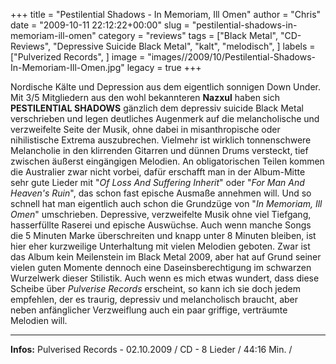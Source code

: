 +++
title = "Pestilential Shadows - In Memoriam, Ill Omen"
author = "Chris"
date = "2009-10-11 22:12:22+00:00"
slug = "pestilential-shadows-in-memoriam-ill-omen"
category = "reviews"
tags = ["Black Metal", "CD-Reviews", "Depressive Suicide Black Metal", "kalt", "melodisch", ]
labels = ["Pulverized Records", ]
image = "images//2009/10/Pestilential-Shadows-In-Memoriam-Ill-Omen.jpg"
legacy = true
+++

Nordische Kälte und Depression aus dem eigentlich sonnigen Down Under. Mit 3/5 Mitgliedern aus den wohl bekannteren **Nazxul** haben sich **PESTILENTIAL SHADOWS** gänzlich dem depressiv suicide Black Metal verschrieben und legen deutliches Augenmerk auf die melancholische und verzweifelte Seite der Musik, ohne dabei in misanthropische oder nihilistische Extrema auszubrechen. Vielmehr ist wirklich tonnenschwere Melancholie in den klirrenden Gitarren und dünnen Drums versteckt, tief zwischen äußerst eingängigen Melodien. An obligatorischen Teilen kommen die Australier zwar nicht vorbei, dafür erschafft man in der Album-Mitte sehr gute Lieder mit "_Of Loss And Suffering Inherit_" oder "_For Man And Heaven's Ruin_", das schon fast epische Ausmaße annehmen will.
Und so schnell hat man eigentlich auch schon die Grundzüge von "_In Memoriam, Ill Omen_" umschrieben. Depressive, verzweifelte Musik ohne viel Tiefgang, hasserfüllte Raserei und epische Auswüchse. Auch wenn manche Songs die 5 Minuten Marke überschreiten und knapp unter 8 Minuten bleiben, ist hier eher kurzweilige Unterhaltung mit vielen Melodien geboten.
Zwar ist das Album kein Meilenstein im Black Metal 2009, aber hat auf Grund seiner vielen guten Momente dennoch eine Daseinsberechtigung im schwarzen Wurzelwerk dieser Stilistik.
Auch wenn es mich etwas wundert, dass diese Scheibe über _Pulverise Records_ erscheint, so kann ich sie doch jedem empfehlen, der es traurig, depressiv und melancholisch braucht, aber neben anfänglicher Verzweiflung auch ein paar griffige, verträumte Melodien will.





---
**Infos:**
Pulverised Records - 02.10.2009 / 
CD - 8 Lieder / 44:16 Min. / 
